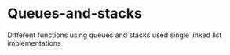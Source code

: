 # Queues-and-stacks
Different functions using queues and stacks
used single linked list implementations
